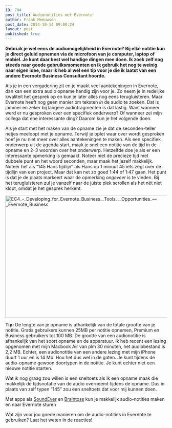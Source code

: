 ```yaml
---
ID: 704
post_title: Audionotities met Evernote
author: Frank Meeuwsen
post_date: 2014-10-14 09:00:24
layout: post
published: true
---
```

<strong>Gebruik je wel eens de audiomogelijkheid in Evernote? Bij elke notitie kun je direct geluid opnemen via de microfoon van je computer, laptop of mobiel. Je kunt daar best wel handige dingen mee doen. Ik zoek zelf nog steeds naar goede gebruiksmomenten en ik gebruik het nog te weinig naar eigen idee, maar ik heb al wel een tip voor je die ik laatst van een andere Evernote Business Consultant hoorde.</strong>

<!--more-->

Als je in een vergadering zit en je maakt veel aantekeningen in Evernote, dan kan een extra audio opname handig zijn voor je. Zo neem je in redelijke kwaliteit het gesprek op en kun je later alles nog eens terugluisteren. Maar Evernote heeft nog geen manier om teksten <em>ín</em> de audio te zoeken. Dat is jammer en zeker bij langere audiofragmenten is dat lastig. Want wanneer werd er nu gesproken over een specifiek onderwerp? Of wanneer zei mijn collega dat ene interessante ding? Daarom kun je het volgende doen.

Als je start met het maken van de opname zie je dat de seconden-teller netjes meeloopt met je opname. Terwijl je oplet waar over wordt gesproken hoef je nu niet meer over alles aantekeningen te maken. Als een specifiek onderwerp uit de agenda start, maak je snel een notitie van de tijd in de opname en 2–3 woorden over het onderwerp. Hetzelfde doe je als er een interessante opmerking is gemaakt. Noteer niet de precieze tijd met dubbele punt en het woord seconden, maar maak het jezelf makkelijk. Noteer het als “145 Hans tijdlijn” als Hans op 1 minuut 45 iets zegt over de tijdlijn van een project. Maar dat kan net zo goed 1:44 of 1:47 gaan. Het punt is dat je de plaats markeert waar de opmerking <em>ongeveer</em> is te vinden. Bij het terugluisteren zul je vanzelf naar de juiste plek scrollen als het nét niet klopt, omdat je het gesprek herkent.

<img class="aligncenter wp-image-705" src="http://allesonthouden.nl/wp-content/uploads/2014/10/EC4_-_Developing_for_Evernote_Business__Tools___Opportunities_—_Evernote_Business.jpg" alt="EC4_-_Developing_for_Evernote_Business__Tools___Opportunities_—_Evernote_Business" width="600" height="380" />

<strong>Tip:</strong> De lengte van je opname is afhankelijk van de totale grootte van je notitie. Gratis gebruikers kunnen 25MB per notitie opnemen, Premium en Business gebruikers tot 100 MB. De grootte van een audionotitie is afhankelijk van het soort opname en de apparatuur. Ik heb recent een lezing opgenomen met mijn Macbook Air van plm 30 minuten, het audiobestand is 2,2 MB. Echter, een audionotitie van een andere lezing met mijn iPhone duurt 1 uur en is 14 Mb. Hou het dus wel in de gaten. Je kunt tijdens de audio-opname gewoon doortypen in de notitie. Je kunt echter niet een nieuwe notitie starten.

Wat ik nog graag zou willen is een sneltoets als ik een opname maak die makkelijk de tijdsnotatie van de audio overneemt tijdens de opname. Dus in plaats van zelf typen “145” zou een sneltoets dat voor mij kunnen doen.

Met apps als <a href="https://appcenter.evernote.com/app/soundever/iphone">SoundEver</a> en <a href="http://braintoss.com/">Braintoss</a> kun je makkelijk audio-notities maken en naar Evernote sturen

Wat zijn voor jou goede manieren om de audio-notities in Evernote te gebruiken? Laat het weten in de reacties!
